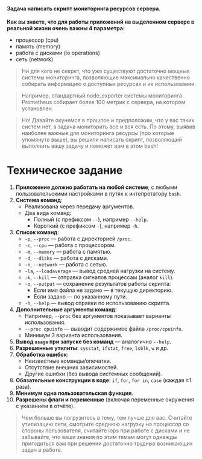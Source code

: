 #### Задача написать скрипт мониторинга ресурсов сервера.

**Как вы знаете, что для работы приложений на выделенном сервере в реальной жизни очень важны 4 параметра:**

- процессор (cpu)
- память (memory)
- работа с дисками (io operations)
- сеть (network)

> Ни для кого не секрет, что уже существуют достаточно мощные системы мониторинга, позволяющие максимально качественно собирать информацию о доступных ресурсах и их использовании.

> Например, стандартный node_exporter системы мониторинга Prometheus собирает более 100 метрик с сервера, на котором установлен.

> Но! Давайте окунемся в прошлое и предположим, что у вас таких систем нет, а задача мониторить все и вся есть. По этому, выявив наиболее важные для мониторинга ресурсы (про которые упомянуто выше), вы решили написать скрипт, позволяющий выполнить вашу задачу и поможет вам в этом bash!

# Техническое задание

1. **Приложение должно работать на любой системе**, с любыми пользовательскими настройками в путях к интепретатору `bash`.
2. **Система команд**:
   - Реализована через передачу аргументов.
   - Два вида команд:
     - Полный (с префиксом `--`), например `--help`.
     - Короткий (с префиксом `-`), например `-h`.
3. **Список команд**:
   - `-p`, `--proc` — работа с директорией `/proc`.
   - `-c`, `--cpu` — работа с процессором.
   - `-m`, `--memory` — работа с памятью.
   - `-d`, `--disks` — работа с дисками.
   - `-n`, `--network` — работа с сетью.
   - `-la`, `--loadaverage` — вывод средней нагрузки на систему.
   - `-k`, `--kill` — отправка сигналов процессам (аналог `kill`).
   - `-o`, `--output` — сохранение результатов работы скрипта:
     - Если имя файла не задано — в текущую директорию.
     - Если задано — по указанному пути.
   - `-h`, `--help` — вывод справки по использованию скрипта.
4. **Дополнительные аргументы команд**:
   - Например, `--proc` без аргументов показывает варианты использования.
   - `--proc cpuinfo` — выводит содержимое файла `/proc/cpuinfo`.
   - Минимум 3 варианта использования.
5. **Вывод `usage` при запуске без команд** — аналогично `--help`.
6. **Разрешенные утилиты**: `sysstat`, `ifstat`, `free`, `lsblk`, `w` и др.
7. **Обработка ошибок**:
   - Неизвестные команды/опечатки.
   - Отсутствие внешних зависимостей.
   - Другие ошибки (без вывода системных сообщений).
8. **Обязательные конструкции в коде**: `if`, `for`, `for in`, `case` (каждая ≥1 раза).
9. **Минимум одна пользовательская функция**.
10. **Разрешены флаги и переменные** (включая переменные окружения с указанием в отчёте).
> Чем больше вы погрузитесь в тему, тем лучше для вас. Считайте утилизацию сети, смотрите среднюю нагрузку на процессор со стороны пользователя, считайте iops при работе с дисками и не забывайте, что ваши знания по этим темам могут однажды пригодиться вам при решении достаточно трудных возникающих задач в работе.
